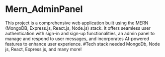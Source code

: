 # Mern_AdminPanel
This project is a comprehensive web application built using the MERN (MongoDB, Express.js, React.js, Node.js) stack. It offers seamless user authentication with sign-in and sign-up functionalities, an admin panel to manage and respond to user messages, and incorporates AI-powered features to enhance user experience.
#Tech stack needed
MongoDb, Node js, React, Express js, and  many more!
